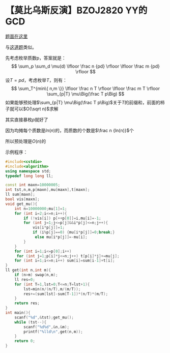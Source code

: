 # 【莫比乌斯反演】BZOJ2820 YY的GCD

[题面在这里](http://www.lydsy.com/JudgeOnline/problem.php?id=2820)



与[这道题](http://blog.csdn.net/linkfqy/article/details/78639272)类似。

先考虑枚举质数p，答案就是：
$$
\sum_p \sum_d \mu(d) \lfloor \frac n {pd} \rfloor \lfloor \frac m {pd} \rfloor
$$
设$T=pd$，考虑枚举$T$，则有：
$$
\sum_T^{min\{ n,m \}} \lfloor \frac n T \rfloor \lfloor \frac m T \rfloor \sum_{p|T} \mu\Big(\frac T p\Big)
$$
如果能够预处理$\sum_{p|T} \mu\Big(\frac T p\Big)$关于$T$的前缀和，前面的柿子就可以$O(\sqrt n)$求解

其实直接暴枚$p$就好了

因为均摊每个质数是$ln(n)$的，而质数的个数是$\frac n {ln(n)}$个

所以预处理是$O(n)$的



示例程序：

```C++
#include<cstdio>
#include<algorithm>
using namespace std;
typedef long long ll;

const int maxn=10000005;
int tst,n,m,p[maxn],mu[maxn],t[maxn];
ll sum[maxn];
bool vis[maxn];
void get_mu(){
	int n=10000000;mu[1]=1;
	for (int i=2;i<=n;i++){
		if (!vis[i]) p[++p[0]]=i,mu[i]=-1;
		for (int j=1;j<=p[j]&&i*p[j]<=n;j++){
			vis[i*p[j]]=1;
			if (i%p[j]==0) {mu[i*p[j]]=0;break;}
			 else mu[i*p[j]]=-mu[i];
		}
	}
	for (int i=1;i<=p[0];i++)
	 for (int j=1;p[i]*j<=n;j++) t[p[i]*j]+=mu[j];
	for (int i=1;i<=n;i++) sum[i]=sum[i-1]+t[i];
}
ll get(int n,int m){
	if (n>m) swap(n,m);
	ll res=0;
	for (int T=1,lst=0;T<=n;T=lst+1){
		lst=min(n/(n/T),m/(m/T));
		res+=(sum[lst]-sum[T-1])*(n/T)*(m/T);
	}
	return res;
}
int main(){
	scanf("%d",&tst);get_mu();
	while (tst--){
		scanf("%d%d",&n,&m);
		printf("%lld\n",get(n,m));
	}
	return 0;
}
```

